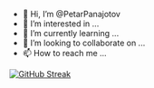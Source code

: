 - 👋 Hi, I’m @PetarPanajotov
- 👀 I’m interested in ...
- 🌱 I’m currently learning ...
- 💞️ I’m looking to collaborate on ...
- 📫 How to reach me ...


[![GitHub Streak](https://streak-stats.demolab.com?user=PetarPanajotov&theme=Javascript-dark&border_radius=5.5)](https://git.io/streak-stats)

<!---
PetarPanajotov/PetarPanajotov is a ✨ special ✨ repository because its `README.md` (this file) appears on your GitHub profile.
You can click the Preview link to take a look at your changes.
--->

